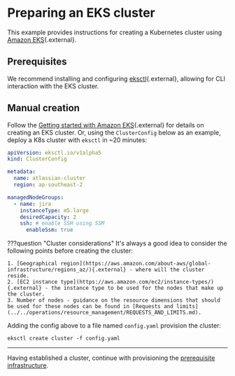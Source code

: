 # Preparing an EKS cluster
This example provides instructions for creating a Kubernetes cluster using [Amazon EKS](https://aws.amazon.com/eks/){.external}.

## Prerequisites
We recommend installing and configuring [eksctl](https://docs.aws.amazon.com/eks/latest/userguide/eksctl.html){.external}, allowing for CLI interaction with the EKS cluster.

## Manual creation
Follow the [Getting started with Amazon EKS](https://docs.aws.amazon.com/eks/latest/userguide/getting-started.html){.external} for details on creating an EKS cluster. Or, using the `ClusterConfig` below as an example, deploy a K8s cluster with `eksctl` in ~20 minutes:

```yaml
apiVersion: eksctl.io/v1alpha5
kind: ClusterConfig

metadata:
  name: atlassian-cluster
  region: ap-southeast-2

managedNodeGroups:
  - name: jira
    instanceType: m5.large
    desiredCapacity: 2
    ssh: # enable SSH using SSM
      enableSsm: true
```

???question "Cluster considerations"
    It's always a good idea to consider the following points before creating the cluster:

    1. [Geographical region](https://aws.amazon.com/about-aws/global-infrastructure/regions_az/){.external} - where will the cluster reside.
    2. [EC2 instance type](https://aws.amazon.com/ec2/instance-types/){.external} - the instance type to be used for the nodes that make up the cluster.
    3. Number of nodes - guidance on the resource dimensions that should be used for these nodes can be found in [Requests and limits](../../operations/resource_management/REQUESTS_AND_LIMITS.md).

Adding the config above to a file named `config.yaml` provision the cluster: 

```shell
eksctl create cluster -f config.yaml
```

---
Having established a cluster, continue with provisioning the [prerequisite infrastructure](../../installation/PREREQUISITES.md).
